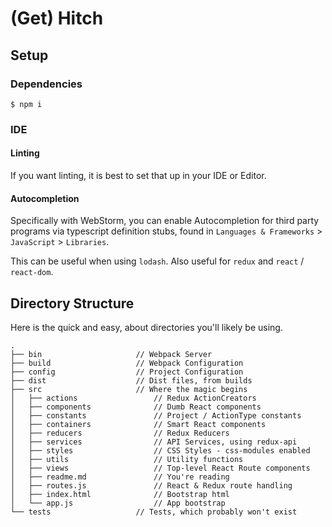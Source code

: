 <h1>(Get) Hitch</h1>

## Setup

### Dependencies

```
$ npm i
```

### IDE

#### Linting
If you want linting, it is best to set that up in your IDE or Editor.

#### Autocompletion
Specifically with WebStorm, you can enable Autocompletion for third party programs via typescript definition stubs, found in `Languages & Frameworks` > `JavaScript` > `Libraries`.

This can be useful when using `lodash`. Also useful for `redux` and `react` / `react-dom`.

## Directory Structure

Here is the quick and easy, about directories you'll likely be using.

```
.
├── bin                     // Webpack Server
├── build                   // Webpack Configuration
├── config                  // Project Configuration
├── dist                    // Dist files, from builds
├── src                     // Where the magic begins
│   ├── actions                 // Redux ActionCreators
│   ├── components              // Dumb React components
│   ├── constants               // Project / ActionType constants
│   ├── containers              // Smart React components
│   ├── reducers                // Redux Reducers
│   ├── services                // API Services, using redux-api
│   ├── styles                  // CSS Styles - css-modules enabled
│   ├── utils                   // Utility functions
│   ├── views                   // Top-level React Route components
│   ├── readme.md               // You're reading
│   ├── routes.js               // React & Redux route handling
│   ├── index.html              // Bootstrap html
│   └── app.js                  // App bootstrap
└── tests                   // Tests, which probably won't exist
```
